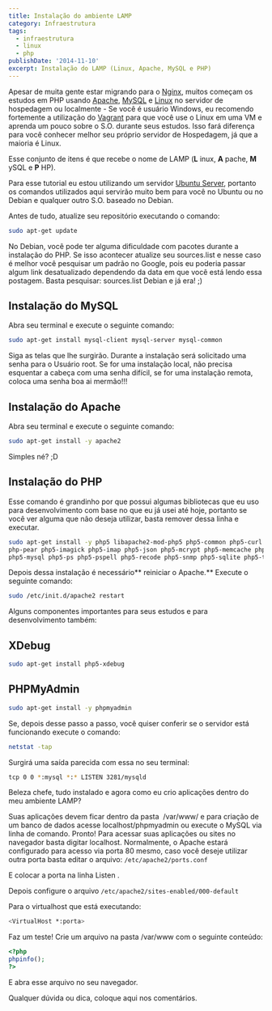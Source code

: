 ```yaml
---
title: Instalação do ambiente LAMP
category: Infraestrutura
tags:
  - infraestrutura
  - linux
  - php
publishDate: '2014-11-10'
excerpt: Instalação do LAMP (Linux, Apache, MySQL e PHP)
---
```


Apesar de muita gente estar migrando para o [Nginx](https://pt.wikipedia.org/wiki/Nginx 'Nginx'), muitos começam os estudos em PHP usando [Apache](https://pt.wikipedia.org/wiki/Servidor_Apache 'Apache'), [MySQL](https://pt.wikipedia.org/wiki/MySQL 'MySQL') e [Linux](https://pt.wikipedia.org/wiki/Linux 'Linux') no servidor de hospedagem ou localmente - Se você é usuário Windows, eu recomendo fortemente a utilização do [Vagrant](https://woliveiras.com.br/tags/Vagrant/ 'Crie e compartilhe ambientes com o Vagrant (Instalação)') para que você use o Linux em uma VM e aprenda um pouco sobre o S.O. durante seus estudos. Isso fará diferença para você conhecer melhor seu próprio servidor de Hospedagem, já que a maioria é Linux.

Esse conjunto de itens é que recebe o nome de LAMP (**L** inux, **A** pache, **M** ySQL e **P** HP).

Para esse tutorial eu estou utilizando um servidor [Ubuntu Server](https://www.ubuntu.com/download/server 'Ubuntu Server'), portanto os comandos utilizados aqui servirão muito bem para você no Ubuntu ou no Debian e qualquer outro S.O. baseado no Debian.

Antes de tudo, atualize seu repositório executando o comando:

```sh
sudo apt-get update
```

No Debian, você pode ter alguma dificuldade com pacotes durante a instalação do PHP. Se isso acontecer atualize seu sources.list e nesse caso é melhor você pesquisar um padrão no Google, pois eu poderia passar algum link desatualizado dependendo da data em que você está lendo essa postagem. Basta pesquisar: sources.list Debian e já era! ;)

## <a name='InstalaodoMySQL'></a>Instalação do MySQL

Abra seu terminal e execute o seguinte comando:

```sh
sudo apt-get install mysql-client mysql-server mysql-common
```

Siga as telas que lhe surgirão. Durante a instalação será solicitado uma senha para o Usuário root. Se for uma instalação local, não precisa esquentar a cabeça com uma senha difícil, se for uma instalação remota, coloca uma senha boa ai mermão!!!

## <a name='InstalaodoApache'></a>Instalação do Apache

Abra seu terminal e execute o seguinte comando:

```sh
sudo apt-get install -y apache2
```

Simples né? ;D

## <a name='InstalaodoPHP'></a>Instalação do PHP

Esse comando é grandinho por que possui algumas bibliotecas que eu uso para desenvolvimento com base no que eu já usei até hoje, portanto se você ver alguma que não deseja utilizar, basta remover dessa linha e executar.

```sh
sudo apt-get install -y php5 libapache2-mod-php5 php5-common php5-curl php5-dev php5-gd php5-idn
php-pear php5-imagick php5-imap php5-json php5-mcrypt php5-memcache php5-mhash php5-ming
php5-mysql php5-ps php5-pspell php5-recode php5-snmp php5-sqlite php5-tidy php5-xmlrpc php5-xsl
```

Depois dessa instalação é necessário** reiniciar o Apache.** Execute o seguinte comando:

```sh
sudo /etc/init.d/apache2 restart
```

Alguns componentes importantes para seus estudos e para desenvolvimento também:

## <a name='XDebug'></a>XDebug

```sh
sudo apt-get install php5-xdebug
```

## <a name='PHPMyAdmin'></a>PHPMyAdmin

```sh
sudo apt-get install -y phpmyadmin
```

Se, depois desse passo a passo, você quiser conferir se o servidor está funcionando execute o comando:

```sh
netstat -tap
```

Surgirá uma saída parecida com essa no seu terminal:

```sh
tcp 0 0 *:mysql *:* LISTEN 3281/mysqld
```

Beleza chefe, tudo instalado e agora como eu crio aplicações dentro do meu ambiente LAMP?

Suas aplicações devem ficar dentro da pasta  /var/www/ e para criação de um banco de dados acesse localhost/phpmyadmin ou execute o MySQL via linha de comando. Pronto! Para acessar suas aplicações ou sites no navegador basta digitar localhost. Normalmente, o Apache estará configurado para acesso via porta 80 mesmo, caso você deseje utilizar outra porta basta editar o arquivo: `/etc/apache2/ports.conf`

E colocar a porta na linha Listen <porta>.

Depois configure o arquivo `/etc/apache2/sites-enabled/000-default`

Para o virtualhost que está executando:

```sh
<VirtualHost *:porta>
```

Faz um teste! Crie um arquivo na pasta /var/www com o seguinte conteúdo:

```php
<?php
phpinfo();
?>
```

E abra esse arquivo no seu navegador.

Qualquer dúvida ou dica, coloque aqui nos comentários.
